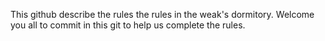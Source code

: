This github describe the rules the rules in the weak's dormitory.
Welcome you all to commit in this git to help us complete the rules.    
